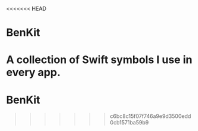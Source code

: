<<<<<<< HEAD
# BenKit

A collection of Swift symbols I use in every app.
=======
# BenKit
>>>>>>> c6bc8c15f07f746a9e9d3500edd0cb1571ba59b9

